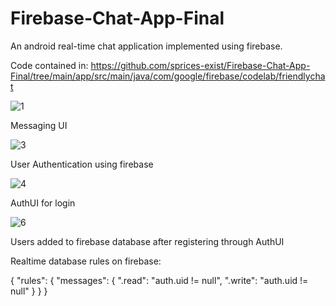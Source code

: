 # Firebase-Chat-App-Final
An android real-time chat application implemented using firebase. 

Code contained in: https://github.com/sprices-exist/Firebase-Chat-App-Final/tree/main/app/src/main/java/com/google/firebase/codelab/friendlychat





![1](https://user-images.githubusercontent.com/68065642/151910389-2bf10e9d-23c8-4377-ad10-2042f9854c99.JPG)

Messaging UI







![3](https://user-images.githubusercontent.com/68065642/151910453-a8402970-7154-4031-ad2f-b409fca01a3f.JPG)

User Authentication using firebase







![4](https://user-images.githubusercontent.com/68065642/151910497-bd9e49ec-3c82-4d9b-830f-d12ceb006cf8.JPG)

AuthUI for login







![6](https://user-images.githubusercontent.com/68065642/151910791-e2f58611-cd02-4f2e-b3b6-2d797379e4ff.JPG)

Users added to firebase database after registering through AuthUI





Realtime database rules on firebase:

 {
   "rules": {
     "messages": {
       ".read": "auth.uid != null",
       ".write": "auth.uid != null"
     }
   }
 }

